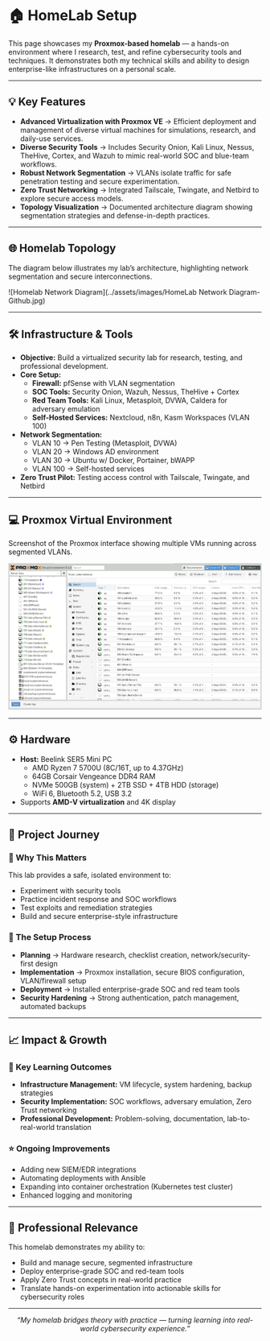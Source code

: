 # 🏠 **HomeLab Setup**

This page showcases my **Proxmox-based homelab** — a hands-on environment where I research, test, and refine cybersecurity tools and techniques. It demonstrates both my technical skills and ability to design enterprise-like infrastructures on a personal scale.  

---

## 💡 **Key Features**
- **Advanced Virtualization with Proxmox VE** → Efficient deployment and management of diverse virtual machines for simulations, research, and daily-use services.  
- **Diverse Security Tools** → Includes Security Onion, Kali Linux, Nessus, TheHive, Cortex, and Wazuh to mimic real-world SOC and blue-team workflows.  
- **Robust Network Segmentation** → VLANs isolate traffic for safe penetration testing and secure experimentation.  
- **Zero Trust Networking** → Integrated Tailscale, Twingate, and Netbird to explore secure access models.  
- **Topology Visualization** → Documented architecture diagram showing segmentation strategies and defense-in-depth practices.  

---

## 🌐 **Homelab Topology**
The diagram below illustrates my lab’s architecture, highlighting network segmentation and secure interconnections.  

![Homelab Network Diagram](../assets/images/HomeLab Network Diagram-Github.jpg)  

---

## 🛠️ **Infrastructure & Tools**
- **Objective:** Build a virtualized security lab for research, testing, and professional development.  
- **Core Setup:**
  - **Firewall:** pfSense with VLAN segmentation  
  - **SOC Tools:** Security Onion, Wazuh, Nessus, TheHive + Cortex  
  - **Red Team Tools:** Kali Linux, Metasploit, DVWA, Caldera for adversary emulation  
  - **Self-Hosted Services:** Nextcloud, n8n, Kasm Workspaces (VLAN 100)  
- **Network Segmentation:**
  - VLAN 10 → Pen Testing (Metasploit, DVWA)  
  - VLAN 20 → Windows AD environment  
  - VLAN 30 → Ubuntu w/ Docker, Portainer, bWAPP  
  - VLAN 100 → Self-hosted services  
- **Zero Trust Pilot:** Testing access control with Tailscale, Twingate, and Netbird  

---

## 💻 **Proxmox Virtual Environment**
Screenshot of the Proxmox interface showing multiple VMs running across segmented VLANs.  

![Proxmox Environment](../assets/screenshots/Proxmox-Environment.png)  

---

## ⚙️ **Hardware**
- **Host:** Beelink SER5 Mini PC  
  - AMD Ryzen 7 5700U (8C/16T, up to 4.37GHz)  
  - 64GB Corsair Vengeance DDR4 RAM  
  - NVMe 500GB (system) + 2TB SSD + 4TB HDD (storage)  
  - WiFi 6, Bluetooth 5.2, USB 3.2  
- Supports **AMD-V virtualization** and 4K display  

---

## 🚀 **Project Journey**

### 🎯 Why This Matters
This lab provides a safe, isolated environment to:  
- Experiment with security tools  
- Practice incident response and SOC workflows  
- Test exploits and remediation strategies  
- Build and secure enterprise-style infrastructure  

### 🔄 The Setup Process
- **Planning** → Hardware research, checklist creation, network/security-first design  
- **Implementation** → Proxmox installation, secure BIOS configuration, VLAN/firewall setup  
- **Deployment** → Installed enterprise-grade SOC and red team tools  
- **Security Hardening** → Strong authentication, patch management, automated backups  

---

## 📈 **Impact & Growth**

### 🧠 Key Learning Outcomes
- **Infrastructure Management:** VM lifecycle, system hardening, backup strategies  
- **Security Implementation:** SOC workflows, adversary emulation, Zero Trust networking  
- **Professional Development:** Problem-solving, documentation, lab-to-real-world translation  

### ⭐ Ongoing Improvements
- Adding new SIEM/EDR integrations  
- Automating deployments with Ansible  
- Expanding into container orchestration (Kubernetes test cluster)  
- Enhanced logging and monitoring  

---

## 💼 **Professional Relevance**
This homelab demonstrates my ability to:  
- Build and manage secure, segmented infrastructure  
- Deploy enterprise-grade SOC and red-team tools  
- Apply Zero Trust concepts in real-world practice  
- Translate hands-on experimentation into actionable skills for cybersecurity roles  

---

<p align="center"><i>“My homelab bridges theory with practice — turning learning into real-world cybersecurity experience.”</i></p>
